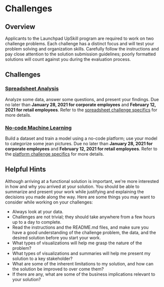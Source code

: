 # Challenges

## Overview

Applicants to the Launchpad UpSkill program are required to work on two challenge problems. Each challenge has a distinct focus and will test your problem solving and organization skills. Carefully follow the instructions and pay close attention to the solution submission guidelines; poorly formatted solutions will count against you during the evaluation process.

## Challenges

### [Spreadsheet Analysis](https://github.com/fellowship/upskill_challenges/tree/main/Spreadsheet)

Analyze some data, answer some questions, and present your findings. Due no later than **January 28, 2021 for corporate employees** and **February 12, 2021 for retail employees**. Refer to the [spreadsheet challenge specifics](https://github.com/fellowship/upskill_challenges/tree/main/Spreadsheet) for more details.

### [No-code Machine Learning](https://github.com/fellowship/upskill_challenges/tree/main/Platform)

Build a dataset and train a model using a no-code platform; use your model to categorize some jean pictures. Due no later than **January 28, 2021 for corporate employees** and **February 12, 2021 for retail employees**. Refer to the [platform challenge specifics](https://github.com/fellowship/upskill_challenges/tree/main/Platform) for more details.

## Helpful Hints

Although arriving at a functional solution is important, we're more interested in how and why you arrived at your solution. You should be able to summarize and present your work while justifying and explaining the decisions you made along the way. Here are some things you may want to consider while working on your challenges:

- Always look at your data.
- Challenges are not trivial; they should take anywhere from a few hours up to a day to complete.
- Read the instructions and the README.md files, and make sure you have a good understanding of the challenge problem, the data, and the desired solution before you start your work.
- What types of visualizations will help me grasp the nature of the problem? 
- What types of visualizations and summaries will help me present my solution to a key stakeholder?
- What are some of the inherent limitations to my solution, and how can the solution be improved to over come them?
- If there are any, what are some of the business implications relevant to your solution?


